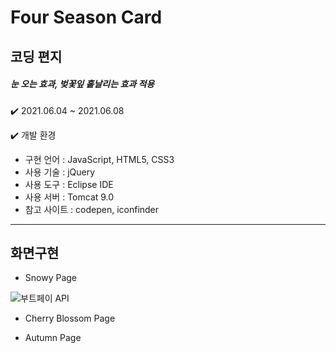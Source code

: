 # Four Season Card
## 코딩 편지
##### 눈 오는 효과, 벚꽃잎 흩날리는 효과 적용

✔️ 2021.06.04 ~ 2021.06.08

✔️ 개발 환경
- 구현 언어 : JavaScript, HTML5, CSS3
- 사용 기술 : jQuery
- 사용 도구 : Eclipse IDE
- 사용 서버 : Tomcat 9.0
- 참고 사이트 : codepen, iconfinder

---
## 화면구현
- Snowy Page

![부트페이 API](https://user-images.githubusercontent.com/68312957/108027260-3d78b880-706d-11eb-86f9-8979b531babc.gif)

- Cherry Blossom Page

- Autumn Page

